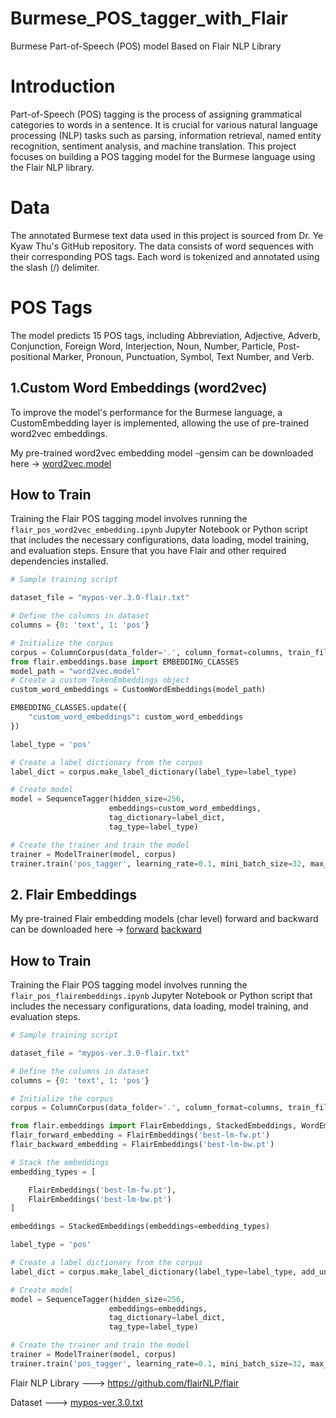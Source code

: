 # Burmese_POS_tagger_with_Flair
Burmese Part-of-Speech (POS) model Based on Flair NLP Library

# Introduction
Part-of-Speech (POS) tagging is the process of assigning grammatical categories to words in a sentence. It is crucial for various natural language processing (NLP) tasks such as parsing, information retrieval, named entity recognition, sentiment analysis, and machine translation. This project focuses on building a POS tagging model for the Burmese language using the Flair NLP library.

# Data
The annotated Burmese text data used in this project is sourced from Dr. Ye Kyaw Thu's GitHub repository. The data consists of word sequences with their corresponding POS tags. Each word is tokenized and annotated using the slash (/) delimiter.

# POS Tags
The model predicts 15 POS tags, including Abbreviation, Adjective, Adverb, Conjunction, Foreign Word, Interjection, Noun, Number, Particle, Post-positional Marker, Pronoun, Punctuation, Symbol, Text Number, and Verb.

## 1.Custom Word Embeddings (word2vec)
To improve the model's performance for the Burmese language, a CustomEmbedding layer is implemented, allowing the use of pre-trained word2vec embeddings.

My pre-trained word2vec embedding model -gensim can be downloaded here -> 
[word2vec.model](https://drive.google.com/file/d/1Sa9TvWG0DMoGYdBe1ieUyw0tz_69C4PT/view?usp=sharing)

## How to Train
Training the Flair POS tagging model involves running the `flair_pos_word2vec_embedding.ipynb` Jupyter Notebook or Python script that includes the necessary configurations, data loading, model training, and evaluation steps. Ensure that you have Flair and other required dependencies installed.
```python
# Sample training script

dataset_file = "mypos-ver.3.0-flair.txt"

# Define the columns in dataset
columns = {0: 'text', 1: 'pos'}

# Initialize the corpus
corpus = ColumnCorpus(data_folder='.', column_format=columns, train_file=dataset_file)
from flair.embeddings.base import EMBEDDING_CLASSES
model_path = "word2vec.model"
# Create a custom TokenEmbeddings object
custom_word_embeddings = CustomWordEmbeddings(model_path)

EMBEDDING_CLASSES.update({
    "custom_word_embeddings": custom_word_embeddings
})

label_type = 'pos'

# Create a label dictionary from the corpus
label_dict = corpus.make_label_dictionary(label_type=label_type)

# Create model
model = SequenceTagger(hidden_size=256,
                      embeddings=custom_word_embeddings,
                      tag_dictionary=label_dict,
                      tag_type=label_type)

# Create the trainer and train the model
trainer = ModelTrainer(model, corpus)
trainer.train('pos_tagger', learning_rate=0.1, mini_batch_size=32, max_epochs=10)
```
## 2. Flair Embeddings
My pre-trained Flair embedding models (char level) forward and backward can be downloaded here ->
[forward](https://drive.google.com/file/d/18fLAETu7aisMcVQR5VWmh3ZbOFTyLbAg/view?usp=sharing)
[backward](https://drive.google.com/file/d/1vKbbMyuUcijKYxuWQ4bi6rTFnrJL7roO/view?usp=sharing)

## How to Train
Training the Flair POS tagging model involves running the `flair_pos_flairembeddings.ipynb` Jupyter Notebook or Python script that includes the necessary configurations, data loading, model training, and evaluation steps. 

```python
# Sample training script

dataset_file = "mypos-ver.3.0-flair.txt"

# Define the columns in dataset
columns = {0: 'text', 1: 'pos'}

# Initialize the corpus
corpus = ColumnCorpus(data_folder='.', column_format=columns, train_file=dataset_file)

from flair.embeddings import FlairEmbeddings, StackedEmbeddings, WordEmbeddings
flair_forward_embedding = FlairEmbeddings('best-lm-fw.pt')
flair_backward_embedding = FlairEmbeddings('best-lm-bw.pt')

# Stack the embeddings
embedding_types = [

    FlairEmbeddings('best-lm-fw.pt'),
    FlairEmbeddings('best-lm-bw.pt')
]

embeddings = StackedEmbeddings(embeddings=embedding_types)

label_type = 'pos'

# Create a label dictionary from the corpus
label_dict = corpus.make_label_dictionary(label_type=label_type, add_unk=True)

# Create model
model = SequenceTagger(hidden_size=256,
                      embeddings=embeddings,
                      tag_dictionary=label_dict,
                      tag_type=label_type)

# Create the trainer and train the model
trainer = ModelTrainer(model, corpus)
trainer.train('pos_tagger', learning_rate=0.1, mini_batch_size=32, max_epochs=10)
```

Flair NLP Library ---> https://github.com/flairNLP/flair

Dataset ---> [mypos-ver.3.0.txt](https://github.com/ye-kyaw-thu/myPOS/blob/master/corpus-ver-3.0/corpus/mypos-ver.3.0.txt)

